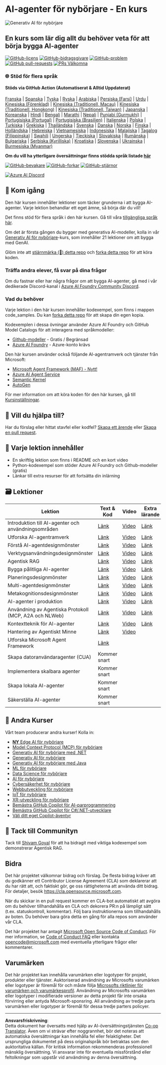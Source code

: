 <!--
CO_OP_TRANSLATOR_METADATA:
{
  "original_hash": "413adcc2c6a498d52643d27f6871aa24",
  "translation_date": "2025-10-02T15:33:06+00:00",
  "source_file": "README.md",
  "language_code": "sv"
}
-->
# AI-agenter för nybörjare - En kurs

![Generativ AI för nybörjare](../../translated_images/repo-thumbnailv2.06f4a48036fde647f6ba4eb19f5651babe59bb30e972748afb349e47725d7601.sv.png)

## En kurs som lär dig allt du behöver veta för att börja bygga AI-agenter

[![GitHub-licens](https://img.shields.io/github/license/microsoft/ai-agents-for-beginners.svg)](https://github.com/microsoft/ai-agents-for-beginners/blob/master/LICENSE?WT.mc_id=academic-105485-koreyst)
[![GitHub-bidragsgivare](https://img.shields.io/github/contributors/microsoft/ai-agents-for-beginners.svg)](https://GitHub.com/microsoft/ai-agents-for-beginners/graphs/contributors/?WT.mc_id=academic-105485-koreyst)
[![GitHub-problem](https://img.shields.io/github/issues/microsoft/ai-agents-for-beginners.svg)](https://GitHub.com/microsoft/ai-agents-for-beginners/issues/?WT.mc_id=academic-105485-koreyst)
[![GitHub pull-requests](https://img.shields.io/github/issues-pr/microsoft/ai-agents-for-beginners.svg)](https://GitHub.com/microsoft/ai-agents-for-beginners/pulls/?WT.mc_id=academic-105485-koreyst)
[![PRs Välkomna](https://img.shields.io/badge/PRs-welcome-brightgreen.svg?style=flat-square)](http://makeapullrequest.com?WT.mc_id=academic-105485-koreyst)

### 🌐 Stöd för flera språk

#### Stöds via GitHub Action (Automatiserat & Alltid Uppdaterat)

[Franska](../fr/README.md) | [Spanska](../es/README.md) | [Tyska](../de/README.md) | [Ryska](../ru/README.md) | [Arabiska](../ar/README.md) | [Persiska (Farsi)](../fa/README.md) | [Urdu](../ur/README.md) | [Kinesiska (Förenklad)](../zh/README.md) | [Kinesiska (Traditionell, Macau)](../mo/README.md) | [Kinesiska (Traditionell, Hongkong)](../hk/README.md) | [Kinesiska (Traditionell, Taiwan)](../tw/README.md) | [Japanska](../ja/README.md) | [Koreanska](../ko/README.md) | [Hindi](../hi/README.md) | [Bengali](../bn/README.md) | [Marathi](../mr/README.md) | [Nepali](../ne/README.md) | [Punjabi (Gurmukhi)](../pa/README.md) | [Portugisiska (Portugal)](../pt/README.md) | [Portugisiska (Brasilien)](../br/README.md) | [Italienska](../it/README.md) | [Polska](../pl/README.md) | [Turkiska](../tr/README.md) | [Grekiska](../el/README.md) | [Thailändska](../th/README.md) | [Svenska](./README.md) | [Danska](../da/README.md) | [Norska](../no/README.md) | [Finska](../fi/README.md) | [Holländska](../nl/README.md) | [Hebreiska](../he/README.md) | [Vietnamesiska](../vi/README.md) | [Indonesiska](../id/README.md) | [Malajiska](../ms/README.md) | [Tagalog (Filippinska)](../tl/README.md) | [Swahili](../sw/README.md) | [Ungerska](../hu/README.md) | [Tjeckiska](../cs/README.md) | [Slovakiska](../sk/README.md) | [Rumänska](../ro/README.md) | [Bulgariska](../bg/README.md) | [Serbiska (Kyrilliska)](../sr/README.md) | [Kroatiska](../hr/README.md) | [Slovenska](../sl/README.md) | [Ukrainska](../uk/README.md) | [Burmesiska (Myanmar)](../my/README.md)

**Om du vill ha ytterligare översättningar finns stödda språk listade [här](https://github.com/Azure/co-op-translator/blob/main/getting_started/supported-languages.md)**

[![GitHub-bevakare](https://img.shields.io/github/watchers/microsoft/ai-agents-for-beginners.svg?style=social&label=Watch)](https://GitHub.com/microsoft/ai-agents-for-beginners/watchers/?WT.mc_id=academic-105485-koreyst)
[![GitHub-forkar](https://img.shields.io/github/forks/microsoft/ai-agents-for-beginners.svg?style=social&label=Fork)](https://GitHub.com/microsoft/ai-agents-for-beginners/network/?WT.mc_id=academic-105485-koreyst)
[![GitHub-stjärnor](https://img.shields.io/github/stars/microsoft/ai-agents-for-beginners.svg?style=social&label=Star)](https://GitHub.com/microsoft/ai-agents-for-beginners/stargazers/?WT.mc_id=academic-105485-koreyst)

[![Azure AI Discord](https://dcbadge.limes.pink/api/server/kzRShWzttr)](https://discord.gg/kzRShWzttr)

## 🌱 Kom igång

Den här kursen innehåller lektioner som täcker grunderna i att bygga AI-agenter. Varje lektion behandlar ett eget ämne, så börja där du vill!

Det finns stöd för flera språk i den här kursen. Gå till våra [tillgängliga språk här](../..). 

Om det är första gången du bygger med generativa AI-modeller, kolla in vår [Generativ AI för nybörjare](https://aka.ms/genai-beginners)-kurs, som innehåller 21 lektioner om att bygga med GenAI.

Glöm inte att [stjärnmärka (🌟) detta repo](https://docs.github.com/en/get-started/exploring-projects-on-github/saving-repositories-with-stars?WT.mc_id=academic-105485-koreyst) och [forka detta repo](https://github.com/microsoft/ai-agents-for-beginners/fork) för att köra koden.

### Träffa andra elever, få svar på dina frågor

Om du fastnar eller har några frågor om att bygga AI-agenter, gå med i vår dedikerade Discord-kanal i [Azure AI Foundry Community Discord](https://aka.ms/ai-agents/discord).

### Vad du behöver

Varje lektion i den här kursen innehåller kodexempel, som finns i mappen code_samples. Du kan [forka detta repo](https://github.com/microsoft/ai-agents-for-beginners/fork) för att skapa din egen kopia.  

Kodexemplen i dessa övningar använder Azure AI Foundry och GitHub Model Catalogs för att interagera med språkmodeller:

- [Github-modeller](https://aka.ms/ai-agents-beginners/github-models) - Gratis / Begränsad
- [Azure AI Foundry](https://aka.ms/ai-agents-beginners/ai-foundry) - Azure-konto krävs

Den här kursen använder också följande AI-agentramverk och tjänster från Microsoft:

- [Microsoft Agent Framework (MAF) - Nytt!](https://aka.ms/ai-agents-beginners/agent-framewrok)
- [Azure AI Agent Service](https://aka.ms/ai-agents-beginners/ai-agent-service)
- [Semantic Kernel](https://aka.ms/ai-agents-beginners/semantic-kernel)
- [AutoGen](https://aka.ms/ai-agents/autogen)

För mer information om att köra koden för den här kursen, gå till [Kursinställningar](./00-course-setup/README.md).

## 🙏 Vill du hjälpa till?

Har du förslag eller hittat stavfel eller kodfel? [Skapa ett ärende](https://github.com/microsoft/ai-agents-for-beginners/issues?WT.mc_id=academic-105485-koreyst) eller [Skapa en pull request](https://github.com/microsoft/ai-agents-for-beginners/pulls?WT.mc_id=academic-105485-koreyst).

## 📂 Varje lektion innehåller

- En skriftlig lektion som finns i README och en kort video
- Python-kodexempel som stöder Azure AI Foundry och Github-modeller (gratis)
- Länkar till extra resurser för att fortsätta din inlärning

## 🗃️ Lektioner

| **Lektion**                                  | **Text & Kod**                                    | **Video**                                                  | **Extra lärande**                                                                     |
|----------------------------------------------|--------------------------------------------------|------------------------------------------------------------|---------------------------------------------------------------------------------------|
| Introduktion till AI-agenter och användningsområden | [Länk](./01-intro-to-ai-agents/README.md)         | [Video](https://youtu.be/3zgm60bXmQk?si=z8QygFvYQv-9WtO1)  | [Länk](https://aka.ms/ai-agents-beginners/collection?WT.mc_id=academic-105485-koreyst) |
| Utforska AI-agentramverk                     | [Länk](./02-explore-agentic-frameworks/README.md) | [Video](https://youtu.be/ODwF-EZo_O8?si=Vawth4hzVaHv-u0H)  | [Länk](https://aka.ms/ai-agents-beginners/collection?WT.mc_id=academic-105485-koreyst) |
| Förstå AI-agentdesignmönster                 | [Länk](./03-agentic-design-patterns/README.md)    | [Video](https://youtu.be/m9lM8qqoOEA?si=BIzHwzstTPL8o9GF)  | [Länk](https://aka.ms/ai-agents-beginners/collection?WT.mc_id=academic-105485-koreyst) |
| Verktygsanvändningsdesignmönster             | [Länk](./04-tool-use/README.md)                   | [Video](https://youtu.be/vieRiPRx-gI?si=2z6O2Xu2cu_Jz46N)  | [Länk](https://aka.ms/ai-agents-beginners/collection?WT.mc_id=academic-105485-koreyst) |
| Agentisk RAG                                 | [Länk](./05-agentic-rag/README.md)                | [Video](https://youtu.be/WcjAARvdL7I?si=gKPWsQpKiIlDH9A3)  | [Länk](https://aka.ms/ai-agents-beginners/collection?WT.mc_id=academic-105485-koreyst) |
| Bygga pålitliga AI-agenter                   | [Länk](./06-building-trustworthy-agents/README.md)| [Video](https://youtu.be/iZKkMEGBCUQ?si=jZjpiMnGFOE9L8OK)  | [Länk](https://aka.ms/ai-agents-beginners/collection?WT.mc_id=academic-105485-koreyst) |
| Planeringsdesignmönster                      | [Länk](./07-planning-design/README.md)            | [Video](https://youtu.be/kPfJ2BrBCMY?si=6SC_iv_E5-mzucnC)  | [Länk](https://aka.ms/ai-agents-beginners/collection?WT.mc_id=academic-105485-koreyst) |
| Multi-agentdesignmönster                     | [Länk](./08-multi-agent/README.md)                | [Video](https://youtu.be/V6HpE9hZEx0?si=rMgDhEu7wXo2uo6g)  | [Länk](https://aka.ms/ai-agents-beginners/collection?WT.mc_id=academic-105485-koreyst) |
| Metakognitionsdesignmönster                  | [Länk](./09-metacognition/README.md)              | [Video](https://youtu.be/His9R6gw6Ec?si=8gck6vvdSNCt6OcF)  | [Länk](https://aka.ms/ai-agents-beginners/collection?WT.mc_id=academic-105485-koreyst) |
| AI-agenter i produktion                      | [Länk](./10-ai-agents-production/README.md)       | [Video](https://youtu.be/l4TP6IyJxmQ?si=31dnhexRo6yLRJDl)  | [Länk](https://aka.ms/ai-agents-beginners/collection?WT.mc_id=academic-105485-koreyst) |
| Användning av Agentiska Protokoll (MCP, A2A och NLWeb) | [Länk](./11-agentic-protocols/README.md)           | [Video](https://youtu.be/X-Dh9R3Opn8)                                 | [Länk](https://aka.ms/ai-agents-beginners/collection?WT.mc_id=academic-105485-koreyst) |
| Kontextteknik för AI-agenter                           | [Länk](./12-context-engineering/README.md)         | [Video](https://youtu.be/F5zqRV7gEag)                                 | [Länk](https://aka.ms/ai-agents-beginners/collection?WT.mc_id=academic-105485-koreyst) |
| Hantering av Agentiskt Minne                           | [Länk](./13-agent-memory/README.md)     |      [Video](https://youtu.be/QrYbHesIxpw?si=vZkVwKrQ4ieCcIPx)                                                      |                                                                                        |
| Utforska Microsoft Agent Framework                    | [Länk](./14-microsoft-agent-framework/README.md)                            |                                                            |                                                                                        |
| Skapa datoranvändaragenter (CUA)                      | Kommer snart                            |                                                            |                                                                                        |
| Implementera skalbara agenter                         | Kommer snart                            |                                                            |                                                                                        |
| Skapa lokala AI-agenter                               | Kommer snart                               |                                                            |                                                                                        |
| Säkerställa AI-agenter                                | Kommer snart                               |                                                            |                                                                                        |

## 🎒 Andra Kurser

Vårt team producerar andra kurser! Kolla in:

- [**NY** Edge AI för nybörjare](https://github.com/microsoft/edgeai-for-beginners?WT.mc_id=academic-105485-koreyst)
- [Model Context Protocol (MCP) för nybörjare](https://github.com/microsoft/mcp-for-beginners?WT.mc_id=academic-105485-koreyst)
- [Generativ AI för nybörjare med .NET](https://github.com/microsoft/Generative-AI-for-beginners-dotnet?WT.mc_id=academic-105485-koreyst)
- [Generativ AI för nybörjare](https://github.com/microsoft/generative-ai-for-beginners?WT.mc_id=academic-105485-koreyst)
- [Generativ AI för nybörjare med Java](https://github.com/microsoft/generative-ai-for-beginners-java?WT.mc_id=academic-105485-koreyst)
- [ML för nybörjare](https://aka.ms/ml-beginners?WT.mc_id=academic-105485-koreyst)
- [Data Science för nybörjare](https://aka.ms/datascience-beginners?WT.mc_id=academic-105485-koreyst)
- [AI för nybörjare](https://aka.ms/ai-beginners?WT.mc_id=academic-105485-koreyst)
- [Cybersäkerhet för nybörjare](https://github.com/microsoft/Security-101??WT.mc_id=academic-96948-sayoung)
- [Webbutveckling för nybörjare](https://aka.ms/webdev-beginners?WT.mc_id=academic-105485-koreyst)
- [IoT för nybörjare](https://aka.ms/iot-beginners?WT.mc_id=academic-105485-koreyst)
- [XR-utveckling för nybörjare](https://github.com/microsoft/xr-development-for-beginners?WT.mc_id=academic-105485-koreyst)
- [Bemästra GitHub Copilot för AI-parprogrammering](https://aka.ms/GitHubCopilotAI?WT.mc_id=academic-105485-koreyst)
- [Bemästra GitHub Copilot för C#/.NET-utvecklare](https://github.com/microsoft/mastering-github-copilot-for-dotnet-csharp-developers?WT.mc_id=academic-105485-koreyst)
- [Välj ditt eget Copilot-äventyr](https://github.com/microsoft/CopilotAdventures?WT.mc_id=academic-105485-koreyst)

## 🌟 Tack till Communityn

Tack till [Shivam Goyal](https://www.linkedin.com/in/shivam2003/) för att ha bidragit med viktiga kodexempel som demonstrerar Agentisk RAG. 

## Bidra

Det här projektet välkomnar bidrag och förslag. De flesta bidrag kräver att du godkänner ett 
Contributor License Agreement (CLA) som deklarerar att du har rätt att, och faktiskt gör, ge oss 
rättigheterna att använda ditt bidrag. För detaljer, besök <https://cla.opensource.microsoft.com>.

När du skickar in en pull request kommer en CLA-bot automatiskt att avgöra om du behöver tillhandahålla 
en CLA och dekorera PR:n på lämpligt sätt (t.ex. statuskontroll, kommentar). Följ bara instruktionerna 
som tillhandahålls av boten. Du behöver bara göra detta en gång för alla repos som använder vår CLA.

Det här projektet har antagit [Microsoft Open Source Code of Conduct](https://opensource.microsoft.com/codeofconduct/).
För mer information, se [Code of Conduct FAQ](https://opensource.microsoft.com/codeofconduct/faq/) eller 
kontakta [opencode@microsoft.com](mailto:opencode@microsoft.com) med eventuella ytterligare frågor eller kommentarer.

## Varumärken

Det här projektet kan innehålla varumärken eller logotyper för projekt, produkter eller tjänster. Auktoriserad användning av Microsofts 
varumärken eller logotyper är föremål för och måste följa 
[Microsofts riktlinjer för varumärken och varumärkesprofil](https://www.microsoft.com/legal/intellectualproperty/trademarks/usage/general).
Användning av Microsofts varumärken eller logotyper i modifierade versioner av detta projekt får inte orsaka förvirring eller antyda Microsoft-sponsring.
All användning av tredje parts varumärken eller logotyper är föremål för dessa tredje parters policyer.

---

**Ansvarsfriskrivning**:  
Detta dokument har översatts med hjälp av AI-översättningstjänsten [Co-op Translator](https://github.com/Azure/co-op-translator). Även om vi strävar efter noggrannhet, bör det noteras att automatiska översättningar kan innehålla fel eller felaktigheter. Det ursprungliga dokumentet på dess originalspråk bör betraktas som den auktoritativa källan. För kritisk information rekommenderas professionell mänsklig översättning. Vi ansvarar inte för eventuella missförstånd eller feltolkningar som uppstår vid användning av denna översättning.